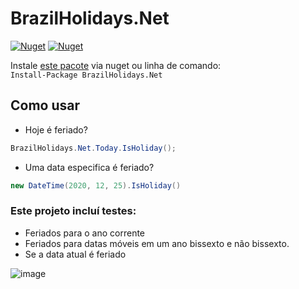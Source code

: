 # BrazilHolidays.Net
[![Nuget](https://img.shields.io/nuget/dt/BrazilHolidays.Net)](https://www.nuget.org/packages/BrazilHolidays.Net)
[![Nuget](https://img.shields.io/nuget/v/BrazilHolidays.Net)](https://www.nuget.org/packages/BrazilHolidays.Net)

 Instale [este pacote](https://www.nuget.org/packages/BrazilHolidays.Net) via nuget ou linha de comando:<br/>
`Install-Package BrazilHolidays.Net`

## Como usar

 - Hoje é feriado?
```csharp 
BrazilHolidays.Net.Today.IsHoliday(); 
```

- Uma data especifica é feriado?
```csharp  
new DateTime(2020, 12, 25).IsHoliday()
```


### Este projeto incluí testes:
- Feriados para o ano corrente
- Feriados para datas móveis em um ano bissexto e não bissexto.
- Se a data atual é feriado

![image](https://user-images.githubusercontent.com/5353685/97025524-9193e600-152e-11eb-9077-f873e472c43f.png)

